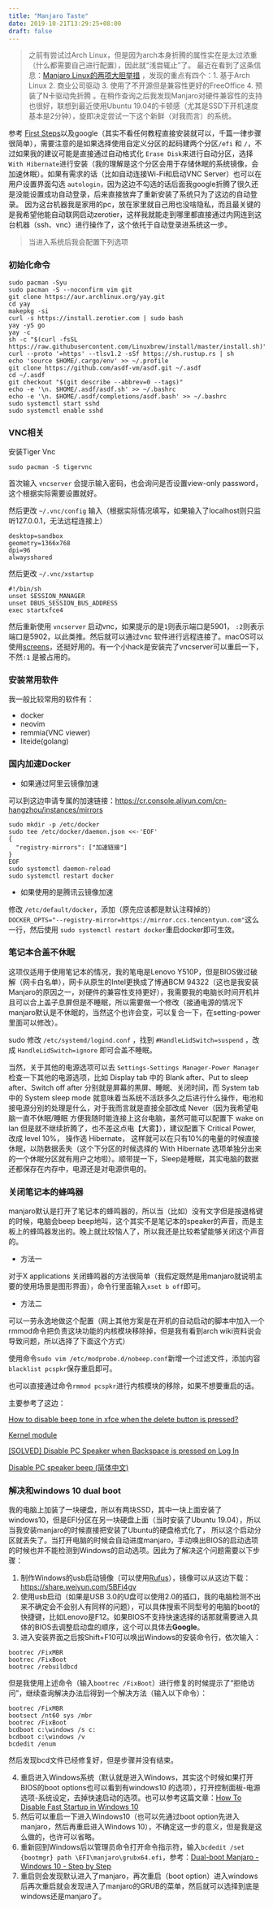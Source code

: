 ```yaml
---
title: "Manjaro Taste"
date: 2019-10-21T13:29:25+08:00
draft: false
---
```


> 之前有尝试过Arch Linux，但是因为arch本身折腾的属性实在是太过浓重（什么都需要自己进行配置），因此就“浅尝辄止”了。
> 最近在看到了这条信息：[Manjaro Linux的两项大胆举措](https://www.debian.cn/archives/3430) ，发现的重点有四个：1. 基于Arch Linux 2. 商业公司驱动 3. 使用了不开源但是兼容性更好的FreeOffice 4. 预装了N卡驱动免折腾 。在稍作查询之后我发现Manjaro对硬件兼容性的支持也很好，联想到最近使用Ubuntu 19.04的卡顿感（尤其是SSD下开机速度基本是2分钟），旋即决定尝试一下这个新鲜（对我而言）的系统。

参考 [First Steps](https://manjaro.org/support/firststeps/)以及google（其实不看任何教程直接安装就可以，千篇一律步骤很简单），需要注意的是如果选择使用自定义分区的起码建两个分区`/efi` 和 `/`，不过如果我的建议可能是直接通过自动格式化 `Erase Disk`来进行自动分区，选择`With Hibernate`进行安装（我的理解是这个分区会用于存储休眠的系统镜像，会加速休眠）。如果有需求的话（比如自动连接Wi-Fi和启动VNC Server）也可以在用户设置界面勾选 `autologin`，因为这边不勾选的话后面我google折腾了很久还是没能设置成功自动登录，后来直接放弃了重新安装了系统只为了这边的自动登录。 因为这台机器我是家用的pc，放在家里就自己用也没啥隐私，而且最关键的是我希望他能自动联网启动zerotier，这样我就能走到哪里都直接通过内网连到这台机器（ssh、vnc）进行操作了，这个依托于自动登录进系统这一步。


> 当进入系统后我会配置下列选项

### 初始化命令

```
sudo pacman -Syu
sudo pacman -S --noconfirm vim git 
git clone https://aur.archlinux.org/yay.git
cd yay
makepkg -si
curl -s https://install.zerotier.com | sudo bash
yay -yS go
yay -c
sh -c "$(curl -fsSL https://raw.githubusercontent.com/Linuxbrew/install/master/install.sh)"
curl --proto '=https' --tlsv1.2 -sSf https://sh.rustup.rs | sh
echo 'source $HOME/.cargo/env' >> ~/.profile
git clone https://github.com/asdf-vm/asdf.git ~/.asdf
cd ~/.asdf
git checkout "$(git describe --abbrev=0 --tags)"
echo -e '\n. $HOME/.asdf/asdf.sh' >> ~/.bashrc
echo -e '\n. $HOME/.asdf/completions/asdf.bash' >> ~/.bashrc
sudo systemctl start sshd
sudo systemctl enable sshd
```

### VNC相关

安装Tiger Vnc

`sudo pacman -S tigervnc`

首次输入 `vncserver` 会提示输入密码，也会询问是否设置view-only password，这个根据实际需要设置就好。

然后更改 `~/.vnc/config` 输入（根据实际情况填写，如果输入了localhost则只监听127.0.0.1，无法远程连接上）

```
desktop=sandbox
geometry=1366x768
dpi=96
alwaysshared
```

然后更改 `~/.vnc/xstartup`

```
#!/bin/sh
unset SESSION_MANAGER
unset DBUS_SESSION_BUS_ADDRESS
exec startxfce4
```

然后重新使用 `vncserver` 启动vnc，如果提示的是`1`则表示端口是5901， `:2`则表示端口是5902，以此类推。然后就可以通过vnc 软件进行远程连接了。macOS可以使用[screens](https://edovia.com/en/screens-mac/)，还挺好用的。有一个小hack是安装完了vncserver可以重启一下，不然`:1` 是被占用的。

### 安装常用软件

我一般比较常用的软件有：

- docker
- neovim
- remmia(VNC viewer)
- liteide(golang)



### 国内加速Docker

- 如果通过阿里云镜像加速

可以到这边申请专属的加速链接：https://cr.console.aliyun.com/cn-hangzhou/instances/mirrors

```
sudo mkdir -p /etc/docker
sudo tee /etc/docker/daemon.json <<-'EOF'
{
  "registry-mirrors": ["加速链接"]
}
EOF
sudo systemctl daemon-reload
sudo systemctl restart docker
```


- 如果使用的是腾讯云镜像加速

修改 `/etc/default/docker`，添加（原先应该都是默认注释掉的）`DOCKER_OPTS="--registry-mirror=https://mirror.ccs.tencentyun.com"`这么一行，然后使用 `sudo systemctl restart docker`重启docker即可生效。

### 笔记本合盖不休眠

这项仅适用于使用笔记本的情况，我的笔电是Lenovo Y510P，但是BIOS做过破解（网卡白名单），网卡从原生的Intel更换成了博通BCM 94322（这也是我安装Manjaro的原因之一，对硬件的兼容性支持更好），我需要我的电脑长时间开机并且可以合上盖子息屏但是不睡眠，所以需要做一个修改（接通电源的情况下manjaro默认是不休眠的，当然这个也许会变，可以复合一下，在setting-power里面可以修改）。

sudo 修改 `/etc/systemd/logind.conf` ，找到 `#HandleLidSwitch=suspend` ，改成 `HandleLidSwitch=ignore` 即可合盖不睡眠。

当然，关于其他的电源选项可以去 `Settings-Settings Manager-Power Manager` 检查一下其他的电源选项，比如 Display tab 中的 Blank after、Put to sleep after、Switch off after 分别就是屏幕的黑屏、睡眠、关闭时间，而 System tab 中的 System sleep mode 就意味着当系统不活跃多久之后进行什么操作，电池和接电源分别的处理是什么，对于我而言就是直接全部改成 Never（因为我希望电脑一直不休眠/睡眠 方便我随时能连接上这台电脑，虽然可能可以配置下 wake on lan 但是就不继续折腾了，也不差这点电【大雾】），建议配置下 Critical Power, 改成 level 10%， 操作选 Hibernate， 这样就可以在只有10%的电量的时候直接休眠，以防数据丢失（这个下分区的时候选择的 With Hibernate 选项单独分出来的一个休眠分区就有用户之地啦）。顺带提一下，Sleep是睡眠，其实电脑的数据还都保存在内存中，电源还是对电源供电的。


### 关闭笔记本的蜂鸣器

manjaro默认是打开了笔记本的蜂鸣器的，所以当（比如）没有文字但是按退格键的时候，电脑会beep beep地叫，这个其实不是笔记本的speaker的声音，而是主板上的蜂鸣器发出的。晚上就比较恼人了，所以我还是比较希望能够关闭这个声音的。

- 方法一

对于X applications 关闭蜂鸣器的方法很简单（我假定既然是用manjaro就说明主要的使用场景是图形界面），命令行里面输入`xset b off`即可。

- 方法二

可以一劳永逸地做这个配置（网上其他方案是在开机的自动启动的脚本中加入一个rmmod命令把负责这块功能的内核模块移除掉，但是我有看到arch wiki资料说会导致问题，所以选择了下面这个方式）

使用命令`sudo vim /etc/modprobe.d/nobeep.conf`新增一个过滤文件，添加内容`blacklist pcspkr`保存重启即可。

也可以直接通过命令`rmmod pcspkr`进行内核模块的移除，如果不想要重启的话。

主要参考了这边：

[How to disable beep tone in xfce when the delete button is pressed?](https://wiki.archlinux.org/index.php/PC_speaker#Disable_PC_Speaker)

[Kernel module](https://wiki.archlinux.org/index.php/Kernel_module#Using_kernel_command_line_2)

[[SOLVED] Disable PC Speaker when Backspace is pressed on Log In](https://forum.manjaro.org/t/solved-disable-pc-speaker-when-backspace-is-pressed-on-log-in/76538)

[Disable PC speaker beep (简体中文)](https://wiki.archlinux.org/index.php/Disable_PC_speaker_beep_(简体中文)#全局设置)

### 解决和windows 10 dual boot

我的电脑上加装了一块硬盘，所以有两块SSD，其中一块上面安装了windows10，但是EFI分区在另一块硬盘上面（当时安装了Ubuntu 19.04），所以当我安装manjaro的时候直接把安装了Ubuntu的硬盘格式化了， 所以这个启动分区就丢失了。当打开电脑的时候会自动进度manjaro，手动唤出BIOS的启动选项的时候也并不能检测到Windows的启动选项。因此为了解决这个问题需要以下步骤：

1. 制作Windows的usb启动镜像（可以使用[Rufus](https://rufus.ie)），镜像可以从这边下载：https://share.weiyun.com/5BFi4gv
2. 使用usb启动（如果是USB 3.0的U盘可以使用2.0的插口，我的电脑检测不出来不确定会不会别人有同样的问题），可以具体搜索不同型号的电脑的boot的快捷键，比如Lenovo是F12。如果BIOS不支持快速选择的话那就需要进入具体的BIOS去调整启动盘的顺序，这个可以具体去**Google**。
3. 进入安装界面之后按Shift+F10可以唤出Windows的安装命令行，依次输入：

```
bootrec /FixMBR 
bootrec /FixBoot
bootrec /rebuildbcd
```

但是我使用上述命令（输入`bootrec /FixBoot`）进行修复的时候提示了“拒绝访问”，继续查询解决办法后得到一个解决方法（输入以下命令）：

```
bootrec /FixMBR 
bootsect /nt60 sys /mbr
bootrec /FixBoot
bcdboot c:\windows /s c:
bcdboot c:\windows /v 
bcdedit /enum
```

然后发现bcd文件已经修复好，但是步骤并没有结束。

4. 重启进入Windows系统（默认就是进入Windows，其实这个时候如果打开BIOS的boot options也可以看到有windows10 的选项），打开控制面板-电源选项-系统设定，去掉快速启动的选项。也可以参考这篇文章：[How To Disable Fast Startup in Windows 10](https://help.uaudio.com/hc/en-us/articles/213195423-How-To-Disable-Fast-Startup-in-Windows-10)
5. 然后可以重启一下进入Windows10（也可以先通过boot option先进入manjaro，然后再重启进入Windows 10），不确定这一步的意义，但是我是这么做的，也许可以省略。
6. 重新回到Windows后以管理员命令打开命令指示符，输入`bcdedit /set {bootmgr} path \EFI\manjaro\grubx64.efi`，参考：[Dual-boot Manjaro - Windows 10 - Step by Step](https://forum.manjaro.org/t/howto-dual-boot-manjaro-windows-10-step-by-step/52668)
7. 重启则会发现默认进入了manjaro，再次重启（boot option）进入windows后再次重启就会发现进入了manjaro的GRUB的菜单，然后就可以选择到底是windows还是manjaro了。